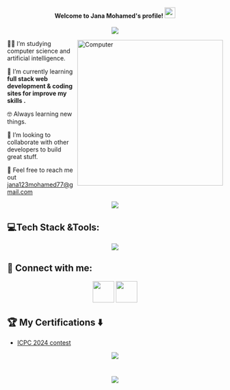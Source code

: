 <h4 align="center">
                                                                                                                                                                        
  Welcome to Jana Mohamed's profile!
  <img src="https://media.giphy.com/media/hvRJCLFzcasrR4ia7z/giphy.gif" width="25">
 </h4>

<!-- Typing SVG by DenverCoder1 - https://github.com/DenverCoder1/readme-typing-svg -->
<p align="center">
  <a href="https://github.com/DenverCoder1/readme-typing-svg"><img src="https://readme-typing-svg.herokuapp.com/?lines=Front_End%20developer;Always%20learning%20new%20things&font=Fira%20Code&center=true&width=440&height=45&color=2F81F7&vCenter=true&size=22"></a>
</p> 
<img src="https://github.com/lambiengcode/lambiengcode/blob/main/gif/dash.gif?raw=true" width="340px" align="right" alt="Computer">
<p
 
👨‍🎓 I’m studying computer science and artificial intelligence.

🌱 I’m currently learning **full stack web development & coding sites for improve my skills .**

🤓 Always learning new things.

🤝 I’m looking to collaborate with other developers to build great stuff.

📧 Feel free to reach me out jana123mohamed77@gmail.com

<div align="center">
    <img src="https://user-images.githubusercontent.com/73097560/115834477-dbab4500-a447-11eb-908a-139a6edaec5c.gif" />
</div>

## 💻Tech Stack &Tools:
<div align="center">
  <a href="#">
     <img src="https://skillicons.dev/icons?i=html,css,cpp,javascript,typescript,github,git,postman,bootstrap,tailwind,sass,angular&theme=dark" />

  </a>
 
</div>
  
## 💌 Connect with me:
<p align="center">
<a href = "jana123mohamed77@gmail.com"><img src="https://img.icons8.com/fluent/48/000000/gmail.png" width="50" height="50" /></a>
<a href = "https://www.linkedin.com/in/jana-mohamed-407a87306/"><img src="https://img.icons8.com/fluent/48/000000/linkedin.png" width="50" height="50" /></a>
</p>

## 🏆 My Certifications :arrow_down:

- [ICPC 2024 contest](https://drive.google.com/drive/folders/1sv_at9tac9_j7rXi4XqfHxPGsGW5Lrup)


<div align="center">
    <img src="https://user-images.githubusercontent.com/73097560/115834477-dbab4500-a447-11eb-908a-139a6edaec5c.gif" />
</div>
<br>


<h3 align="center">
    <img src="https://readme-typing-svg.herokuapp.com/?font=Righteous&size=25&center=true&vCenter=true&width=500&height=70&duration=4000&lines=Thanks+for+visiting!+❤️;I'm+Long+Life+Learner">
</h3>
